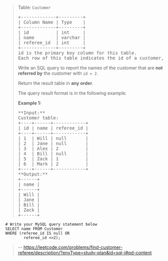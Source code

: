 > Table: `Customer`
> 
> <pre>+-------------+---------+
> | Column Name | Type    |
> +-------------+---------+
> | id          | int     |
> | name        | varchar |
> | referee_id  | int     |
> +-------------+---------+
> id is the primary key column for this table.
> Each row of this table indicates the id of a customer, their name, and the id of the customer who referred them.
> </pre>
> 
> Write an SQL query to report the names of the customer that are **not referred by** the customer with `id = 2`.
> 
> Return the result table in **any order**.
> 
> The query result format is in the following example.
> 
> **Example 1:**
> 
> <pre>**Input:** 
> Customer table:
> +----+------+------------+
> | id | name | referee_id |
> +----+------+------------+
> | 1  | Will | null       |
> | 2  | Jane | null       |
> | 3  | Alex | 2          |
> | 4  | Bill | null       |
> | 5  | Zack | 1          |
> | 6  | Mark | 2          |
> +----+------+------------+
> **Output:** 
> +------+
> | name |
> +------+
> | Will |
> | Jane |
> | Bill |
> | Zack |
> +------+</pre>
```
# Write your MySQL query statement below
SELECT name FROM Customer
WHERE (referee_id IS null OR
        referee_id <>2);
```
>
> -- https://leetcode.com/problems/find-customer-referee/description/?envType=study-plan&id=sql-i#qd-content
